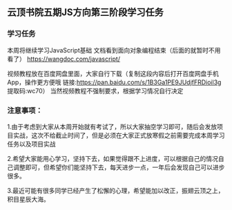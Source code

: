 ## 云顶书院五期JS方向第三阶段学习任务

### 学习任务

本周将继续学习JavaScript基础
 文档看到面向对象编程结束（后面的就暂时不用看了）
 https://wangdoc.com/javascript/

视频教程放在百度网盘里面，大家自行下载（复制这段内容后打开百度网盘手机App，操作更方便哦 链接:https://pan.baidu.com/s/1B3Ga1PE9JUdjfFRDioil3g 提取码:wc70）
 当然视频教程不强制要求，根据学习情况自行决定

### 注意事项：

1.由于考虑到大家从本周开始就有考试了，所以大家抽空学习即可，随后会发放项目实战，这次不给截止时间了，但是必须在大家正式放寒假之前需要完成本周学习任务以及项目实战

2.希望大家能用心学习，坚持下去，如果觉得跟不上进度，可以根据自己的情况自己调整即可，但希望你们能坚持下去，每天进步一点，一年后会发现自己可以进步很多。

3.最近可能有很多同学已经产生了松懈的心理，希望能加以改正，振翅云顶之上，积目星辰大海。


